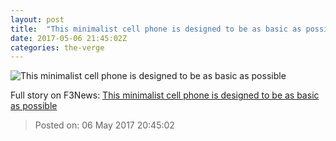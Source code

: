 ```yaml
---
layout: post
title:  "This minimalist cell phone is designed to be as basic as possible"
date: 2017-05-06 21:45:02Z
categories: the-verge
---
```


![This minimalist cell phone is designed to be as basic as possible](https://cdn0.vox-cdn.com/thumbor/6v3voJgcTZb_0ySfvOutTA9heEc=/0x104:1000x667/1600x900/cdn0.vox-cdn.com/uploads/chorus_image/image/54656389/LightPhoneFloatingHIGH.0.jpg)




Full story on F3News: [This minimalist cell phone is designed to be as basic as possible](http://www.f3nws.com/n/phEUZH)

> Posted on: 06 May 2017 20:45:02
